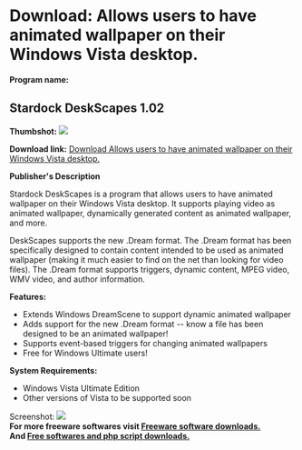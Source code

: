 # Download: Allows users to have animated wallpaper on their Windows Vista desktop.

**Program name:**

## Stardock DeskScapes 1.02

  
**Thumbshot:** ![](http://www.freewarefiles.com/screenshot/stdeskscapes2_md.jpg)   
  
**Download link:** [Download Allows users to have animated wallpaper on their Windows Vista desktop.](http://freesoftwares.boysofts.com/Stardock-DeskScapes_program_37782.html)  
  


**Publisher's Description**  
  


Stardock DeskScapes is a program that allows users to have animated wallpaper on their Windows Vista desktop. It supports playing video as animated wallpaper, dynamically generated content as animated wallpaper, and more. 

DeskScapes supports the new .Dream format. The .Dream format has been specifically designed to contain content intended to be used as animated wallpaper (making it much easier to find on the net than looking for video files). The .Dream format supports triggers, dynamic content, MPEG video, WMV video, and author information.

**Features:**

  * Extends Windows DreamScene to support dynamic animated wallpaper 
  * Adds support for the new .Dream format -- know a file has been designed to be an animated wallpaper! 
  * Supports event-based triggers for changing animated wallpapers 
  * Free for Windows Ultimate users! 

**System Requirements:**

  * Windows Vista Ultimate Edition 
  * Other versions of Vista to be supported soon 

  
  
Screenshot: ![](http://www.freewarefiles.com/screenshot/stdeskscapes2.jpg)   
**For more freeware softwares visit [Freeware software downloads.](http://freesoftwares.boysofts.com/)**   
**And [Free softwares and php script downloads.](http://www.boysofts.com/)**
